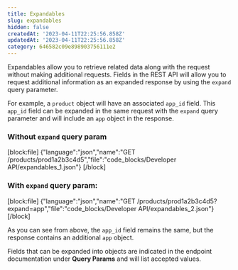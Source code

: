 ```yaml
---
title: Expandables
slug: expandables
hidden: false
createdAt: '2023-04-11T22:25:56.858Z'
updatedAt: '2023-04-11T22:25:56.858Z'
category: 646582c09e898903756111e2
---
```

Expandables allow you to retrieve related data along with the request without making additional requests. Fields in the REST API will allow you to request additional information as an expanded response by using the `expand` query parameter. 

For example, a `product` object will have an associated `app_id` field. This `app_id` field can be expanded in the same request with the `expand` query parameter and will include an `app` object in the response. 

### Without `expand` query param

[block:file]
{"language":"json","name":"GET /products/prod1a2b3c4d5","file":"code_blocks/Developer API/expandables_1.json"}
[/block]



### With `expand` query param:

[block:file]
{"language":"json","name":"GET /products/prod1a2b3c4d5?expand=app","file":"code_blocks/Developer API/expandables_2.json"}
[/block]



As you can see from above, the `app_id` field remains the same, but the response contains an additional `app` object. 

Fields that can be expanded into objects are indicated in the endpoint documentation under **Query Params** and will list accepted values.